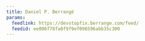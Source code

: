 ```yaml
---
title: Daniel P. Berrangé
params:
  feedlink: https://devstopfix.berrange.com/feed/
  feedid: ee806f78fa0f9f9ef096596abb35c300
---
```

